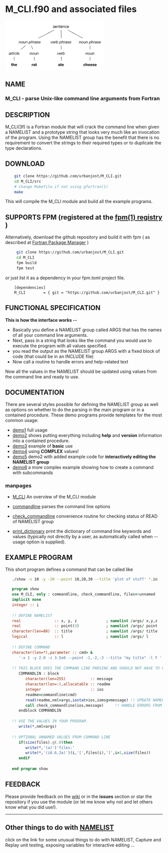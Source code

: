 # M_CLI.f90 and associated files

![parse](images/parse.png)

## NAME

### M_CLI - parse Unix-like command line arguments from Fortran

## DESCRIPTION

   M_CLI(3f) is a Fortran module that will crack the command line when
   given a NAMELIST and a prototype string that looks very much like an
   invocation of the program. Using the NAMELIST group has the benefit
   that there is no requirement to convert the strings to their required
   types or to duplicate the type declarations.

## DOWNLOAD
   ```bash
       git clone https://github.com/urbanjost/M_CLI.git
       cd M_CLI/src
       # change Makefile if not using gfortran(1)
       make
   ```
   This will compile the M_CLI module and build all the example programs.

## SUPPORTS FPM (registered at the [fpm(1) registry](https://github.com/fortran-lang/fpm-registry) )

   Alternatively, download the github repository and build it with 
   fpm ( as described at [Fortran Package Manager](https://github.com/fortran-lang/fpm) )
   
   ```bash
        git clone https://github.com/urbanjost/M_CLI.git
        cd M_CLI
        fpm build
        fpm test
   ```
   
   or just list it as a dependency in your fpm.toml project file.
   
        [dependencies]
        M_CLI        = { git = "https://github.com/urbanjost/M_CLI.git" }

## FUNCTIONAL SPECIFICATION

**This is how the interface works --**
   
* Basically you define a NAMELIST group called ARGS that has the names of all your command line arguments.
* Next, pass in a string that looks like the command you would use to execute the program with all values specified.
* you read the output as the NAMELIST group ARGS with a fixed block of code (that could be in an INCLUDE file)
* Now call a routine to handle errors and help-related text
   
Now all the values in the NAMELIST should be updated using values from the
command line and ready to use.

## DOCUMENTATION
There are several styles possible for defining the NAMELIST group as well as
options on whether to do the parsing in the main program or in a contained procedure.
These demo programs provide templates for the most common usage:
   
- [demo1](PROGRAMS/demo1/demo1.f90) full usage 
- [demo2](PROGRAMS/demo2/demo2.f90) shows putting everything including **help** and **version** information into a contained procedure.
- [demo3](PROGRAMS/demo3/demo3.f90) example of **basic** use 
- [demo4](PROGRAMS/demo4/demo4.f90) using  **COMPLEX** values!
- [demo5](PROGRAMS/demo5/demo5.f90) demo2 with added example code for **interactively editing the NAMELIST group**
- [demo6](PROGRAMS/demo6/demo6.f90) a more complex example showing how to create a command with subcommands

### manpages
   
- [M_CLI](https://urbanjost.github.io/M_CLI/M_CLI.3m_cli.html) An overview of the M_CLI module

- [commandline](https://urbanjost.github.io/M_CLI/commandline.3m_cli.html) parses the command line options
   
- [check_commandline](https://urbanjost.github.io/M_CLI/check_commandline.3m_cli.html) convenience
  routine for checking status of READ of NAMELIST group

- [print_dictionary](https://urbanjost.github.io/M_CLI/print_dictionary.3m_cli.html) print the dictionary
  of command line keywords and values (typically not directly by a user, as automatically called when
  --usage option is supplied).

## EXAMPLE PROGRAM
   
This short program defines a command that can be called like
   
```bash
   ./show -x 10 -y -20 --point 10,20,30 --title 'plot of stuff' *.in
```

```fortran
   program show
   use M_CLI, only : commandline, check_commandline, files=>unnamed
   implicit none
   integer :: i
   
   !! DEFINE NAMELIST
   real               :: x, y, z             ; namelist /args/ x,y,z
   real               :: point(3)            ; namelist /args/ point
   character(len=80)  :: title               ; namelist /args/ title
   logical            :: l                   ; namelist /args/ l
   
   !! DEFINE COMMAND
   character(len=*),parameter :: cmd= &
      '-x 1 -y 2.0 -z 3.5e0 --point -1,-2,-3 --title "my title" -l F '
   
   !! THIS BLOCK DOES THE COMMAND LINE PARSING AND SHOULD NOT HAVE TO CHANGE
      COMMANDLIN : block
         character(len=255)           :: message
         character(len=:),allocatable :: readme
         integer                      :: ios
         readme=commandline(cmd)
         read(readme,nml=args,iostat=ios,iomsg=message) !! UPDATE NAMELIST VARIABLES
         call check_commandline(ios,message)     !! HANDLE ERRORS FROM NAMELIST READ AND --usage
      endblock COMMANDLIN
   
   !! USE THE VALUES IN YOUR PROGRAM.
      write(*,nml=args)
   
   !! OPTIONAL UNNAMED VALUES FROM COMMAND LINE
      if(size(files).gt.0)then
         write(*,'(a)')'files:'
         write(*,'(i6.6,3a)')(i,'[',files(i),']',i=1,size(files))
      endif
   
   end program show
```

## FEEDBACK
   
   Please provide feedback on the
   [wiki](https://github.com/urbanjost/M_CLI/wiki) or in the __issues__
   section or star the repository if you use the module (or let me know
   why not and let others know what you did use!).

-------

## Other things to do with [NAMELIST](https://urbanjost.github.io/M_CLI/index.html)

   click on the link for some unusual things to do with NAMELIST,
   Capture and Replay unit testing, exposing variables for interactive
   editing ...
